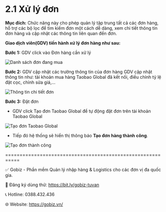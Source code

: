 # 2.1 Xử lý đơn 

**Mục đích:** Chức năng này cho phép quản lý tập trung tất cả các đơn hàng, hỗ trợ các bộ lọc để tìm kiếm đơn một cách dễ dàng, xem chi tiết thông tin đơn hàng và cập nhật các thông tin liên quan đến đơn.

**Giao dịch viên(GDV) tiến hành xử lý đơn hàng như sau:**

**Bước 1:** GDV click vào Đơn hàng cần xử lý

![Danh sách đơn đang mua](https://github.com/gobizvn/gobiz-docs/assets/135328227/f1c4b866-eb5b-4d9b-b733-167b0d1a01e0)

**Bước 2:** GDV cập nhật các trường thông tin của đơn hàng
GDV cập nhật thông tin như: tài khoản mua hàng Taobao Global đã kết nối, điều chỉnh tỷ lệ đặt cọc, chỉnh sửa giá,…

![Thông tin chi tiết đơn](https://github.com/gobizvn/gobiz-docs/assets/135328227/4dbee03f-065b-4094-b135-d85abb922286)

**Bước 3:** Đặt đơn

-	GDV click Tạo đơn Taobao Global để tự động đặt đơn trên tài khoản Taobao Global
  
![Tạo đơn Taobao Global](https://github.com/gobizvn/gobiz-docs/assets/135328227/f85b22e0-0de7-462c-b1bb-d1120f88c800)

- Tiếp đó hệ thống sẽ hiển thị thông báo **Tạo đơn hàng thành công**.

![Tạo đơn thành công](https://github.com/gobizvn/gobiz-docs/assets/135328227/f18f406a-76f5-4d61-89c9-ec71dab74e40)




  




 







===========================================================

✅ Gobiz - Phần mềm Quản lý nhập hàng & Logistics cho các đơn vị đa quốc gia.

📌 Đăng ký dùng thử: https://bit.ly/gobiz-tuvan

📞 Hotline: 0388.432.436

🌐 Website: https://gobiz.vn/
